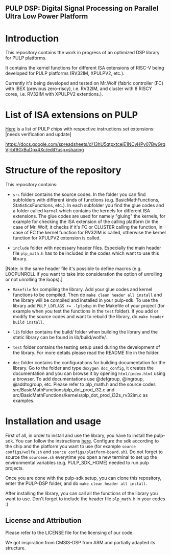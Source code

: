 ## PULP DSP: Digital Signal Processing on Parallel Ultra Low Power Platform

# Introduction

This repository contains the work in progress of an optimized DSP library for PULP platforms.

It contains the kernel functions for different ISA extensions of RISC-V being developed for PULP platforms (RV32IM, XPULPV2, etc.).

Currently it's being developed and tested on Mr.Wolf (fabric controller (FC) with IBEX (previous zero-riscy), i.e. RV32IM, and cluster with 8 RISCY cores, i.e. RV32IM with XPULPV2 extentions.).

# List of ISA extensions on PULP

[Here](https://docs.google.com/spreadsheets/d/13hU5qtpxtcejE1NCyHPy07BwGrqVjrbf9GrBuDpx4Xc/edit?usp=sharing) is a list of PULP chips with respective instructions set extensions: [needs verification and update]

https://docs.google.com/spreadsheets/d/13hU5qtpxtcejE1NCyHPy07BwGrqVjrbf9GrBuDpx4Xc/edit?usp=sharing

# Structure of the repository

This repository contains:

- `src` folder contains the source codes. In the folder you can find subfolders with different kinds of functions (e.g. BasicMathFunctions, StatisticsFunctions, etc.). In each subfolder you find the glue codes and a folder called `kernel` which contains the kernels for different ISA extensions. The glue codes are used for namely "gluing" the kernels, for example for checking the ISA extension of the calling platform (in the case of Mr. Wolf, it checks if it's FC or CLUSTER calling the function, in case of FC the kernel function for RV32IM is called, otherwise the kernel function for XPULPV2 extension is called.
 
- `include` folder with necessary header files. Especially the main header file `plp_math.h` has to be included in the codes which want to use this library.

[Note: in the same header file it's possible to define macros (e.g. LOOPUNROLL if you want to take into consideration the option of unrolling or not unrolling the loops).]

- `Makefile` for compiling the library. Add your glue codes and kernel functions to be compiled. Then do `make clean header all install` and the library will be compiled and installed in your pulp-sdk. To use the library add `PULP_LDFLAGS += -lplpdsp` in the Makefile of your project (for example when you test the functions in the `test` folder). If you add or modify the source codes and want to rebuild the library, do `make header build install`.

- `lib` folder contains the build/ folder when building the library and the static library can be found in lib/build/wolfe/.

- `test` folder contains the testing setup used during the development of the library. For more details please read the README file in the folder.

- `doc` folder contains the configurations for building documentation for the library. Go to the folder and type `doxygen doc_config`, it creates the documentation and you can browse it by opening `html/index.html` using a browser. To add documentations use @defgroup, @ingroup, @addtogroup, etc. Please refer to plp_math.h and the source codes src/BasicMathFunctions/plp_dot_prod_i32.c and src/BasicMathFunctions/kernels/plp_dot_prod_i32s_rv32im.c as examples.

# Installation and usage

First of all, in order to install and use the library, you have to install the pulp-sdk. You can follow the instructions [here](https://github.com/pulp-platform/pulp-sdk). Configure the sdk according to the chip and the platform you want to use (for example `source configs/wolfe.sh` and `source configs/platform-board.sh`). Do not forget to source the `sourceme.sh` everytime you open a new terminal to set up the environmental variables (e.g. PULP_SDK_HOME) needed to run pulp projects.

Once you are done with the pulp-sdk setup, you can clone this repository, enter the PULP-DSP folder, and do `make clean header all install`.

After installing the library, you can call all the functions of the library you want to use. Don't forget to include the header file `plp_math.h` in your codes :)

## License and Attribution
Please refer to the LICENSE file for the licensing of our code.

We got inspiration from CMSIS-DSP from ARM and partially adapted its structure.


